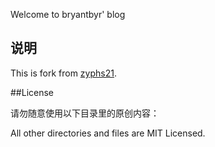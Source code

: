 
Welcome to bryantbyr' blog

## 说明

This is fork from [zyphs21](https://github.com/zyphs21/zyphs21.github.io).

##License

请勿随意使用以下目录里的原创内容：

All other directories and files are MIT Licensed.




